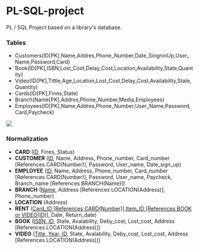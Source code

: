 # PL-SQL-project
PL / SQL Project based on a library's database.

<h3>Tables</h3>
<ul>
	<li>Customers(ID[PK],Name,Addres,Phone_Number,Date_SingninUp,User_Name,Password,Card)</li>
	<li>Book(ID[PK],ISBN,Lost_Cost,Delay_Cost,Location,Availability,State,Quantity)</li>
	<li>Video(ID[PK],Tittle,Age,Location,Lost_Cost,Delay_Cost,Availability,State,Quantity)</li>
	<li>Cards(ID[PK],Fines,State)</li>
	<li>Branch(Name[PK],Addres,Phone_Number,Media,Employees)</li>
	<li>Employees(ID[PK],Name,Addres,Phone_Number,User_Name,Password,Card,Paycheck)</li>
</ul>

<img src="https://raw.githubusercontent.com/victorst79/PL-SQL-project/master/img/library.png">

<h3>Normalization</h3>
<ul>
	<li><b>CARD</b> (<u>ID</u>, Fines, Status)</li>
	<li><b>CUSTOMER</b> (<u>ID</u>, Name, Address, Phone_number, Card_number [References CARD(Number)], Password, User_name, Date_sign_up)</li>
	<li><b>EMPLOYEE</b> (<u>ID</u>, Name, Address, Phone_number, Card_number [References CARD(Number)], Password, User_name, Paycheck, Branch_name [References BRANCH(Name)])</li>
	<li><b>BRANCH</b> (<u>Name</u>, Address [References LOCATION(Address)], Phone_number)</li>
	<li><b>LOCATION</b> (Address)</li>
	<li><b>RENT</b> (<u>Card_ID [References CARD(Number)],Item_ID [References BOOK or VIDEO(ID)]</u>, Date, Return_date)</li>
	<li><b>BOOK</b> (<u>ISBN, ID</u>, State, Avalability, Deby_cost, Lost_cost, Address [References LOCATION(Address)])</li>
	<li><b>VIDEO</b> (<u>Title, Year, ID</u>, State, Avalability, Deby_cost, Lost_cost, Address [References LOCATION(Address)])</li>
</ul>